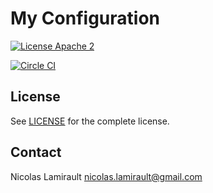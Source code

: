 # My Configuration

[![License Apache 2][badge-license]](LICENSE)

[![Circle CI](https://circleci.com/gh/nlamirault/lam-config/tree/master.svg?style=svg)](https://circleci.com/gh/nlamirault/lam-config/tree/master)

## License

See [LICENSE](LICENSE) for the complete license.


## Contact

Nicolas Lamirault <nicolas.lamirault@gmail.com>


[badge-license]: https://img.shields.io/badge/license-Apache2-green.svg?style=flat

